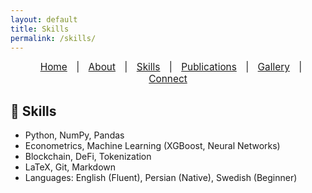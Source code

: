 ```yaml
---
layout: default
title: Skills
permalink: /skills/
---
```



<nav style="text-align:center; font-size: 1.1em; margin-bottom: 20px;">
  <a href="/" style="margin: 0 10px;">Home</a> |
  <a href="/about" style="margin: 0 10px;">About</a> |
  <a href="/skills" style="margin: 0 10px;">Skills</a> |
  <a href="/publications" style="margin: 0 10px;">Publications</a> |
  <a href="/gallery" style="margin: 0 10px;">Gallery</a> |
  <a href="/contact" style="margin: 0 10px;">Connect</a>
</nav>


## 🧠 Skills

- Python, NumPy, Pandas  
- Econometrics, Machine Learning (XGBoost, Neural Networks)  
- Blockchain, DeFi, Tokenization  
- LaTeX, Git, Markdown  
- Languages: English (Fluent), Persian (Native), Swedish (Beginner)
